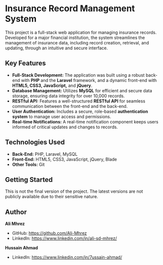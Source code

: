 # Insurance Record Management System
This project is a full-stack web application for managing insurance records. Developed for a major financial institution, the system streamlines the management of insurance data, including record creation, retrieval, and updating, through an intuitive and secure interface.

## Key Features
- **Full-Stack Development:** The application was built using a robust back-end with **PHP** and the **Laravel** framework, and a dynamic front-end with **HTML5, CSS3, JavaScript,** and **jQuery**.
- **Database Management:** Utilizes **MySQL** for efficient and secure data storage, ensuring data integrity for over 10,000 records.
- **RESTful API:** Features a well-structured **RESTful API** for seamless communication between the front-end and the back-end.
- **User Authentication:** Includes a secure, role-based **authentication system** to manage user access and permissions.
- **Real-time Notifications:** A real-time notification component keeps users informed of critical updates and changes to records.

## Technologies Used
- **Back-End:** PHP, Laravel, MySQL
- **Front-End:** HTML5, CSS3, JavaScript, jQuery, Blade
- **Other Tools:** Git

## Getting Started
This is not the final version of the project. The latest versions are not publicly available due to their sensitive nature.

## Author
**Ali Mhrez**
- GitHub: https://github.com/Ali-Mhrez
- LinkedIn: https://www.linkedin.com/in/ali-sd-mhrez/

**Hussain Ahmad**
- LinkedIn: https://www.linkedin.com/in/7ussain-ahmad/
